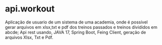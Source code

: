 # api.workout
Aplicação de usuario de um sistema de uma academia, onde é possível gerar arquivos em xlsx,txt e pdf dos treinos passados e treinos divididos em abcde;
Api rest usando, JAVA 17, Spring Boot, Feing Client, geração de arquivos Xlsx, Txt e Pdf.
